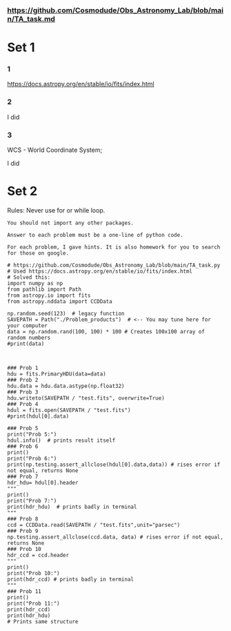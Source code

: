 ### https://github.com/Cosmodude/Obs_Astronomy_Lab/blob/main/TA_task.md
# Set 1

### 1 
https://docs.astropy.org/en/stable/io/fits/index.html
### 2
I did

### 3 
WCS - World Coordinate System;

I did

# Set 2 
Rules: 
    Never use for or while loop.

    You should not import any other packages.

    Answer to each problem must be a one-line of python code.

    For each problem, I gave hints. It is also homework for you to search for those on google.

```
# https://github.com/Cosmodude/Obs_Astronomy_Lab/blob/main/TA_task.py
# Used https://docs.astropy.org/en/stable/io/fits/index.html
# Solved this: 
import numpy as np
from pathlib import Path
from astropy.io import fits
from astropy.nddata import CCDData

np.random.seed(123)  # legacy function
SAVEPATH = Path("./Problem_products")  # <-- You may tune here for your computer
data = np.random.rand(100, 100) * 100 # Creates 100x100 array of random numbers
#print(data)



### Prob 1
hdu = fits.PrimaryHDU(data=data)
### Prob 2
hdu.data = hdu.data.astype(np.float32)
### Prob 3
hdu.writeto(SAVEPATH / "test.fits", overwrite=True)
### Prob 4
hdul = fits.open(SAVEPATH / "test.fits")
#print(hdul[0].data)

### Prob 5
print("Prob 5:")
hdul.info()  # prints result itself
### Prob 6 
print()
print("Prob 6:")
print(np.testing.assert_allclose(hdul[0].data,data)) # rises error if not equal, returns None
### Prob 7 
hdr_hdu= hdul[0].header
"""
print()
print("Prob 7:")
print(hdr_hdu)  # prints badly in terminal
"""
### Prob 8
ccd = CCDData.read(SAVEPATH / "test.fits",unit="parsec")
### Prob 9
np.testing.assert_allclose(ccd.data, data) # rises error if not equal, returns None
### Prob 10 
hdr_ccd = ccd.header
"""
print()
print("Prob 10:")
print(hdr_ccd) # prints badly in terminal
"""
### Prob 11
print()
print("Prob 11:")
print(hdr_ccd)
print(hdr_hdu)
# Prints same structure

```